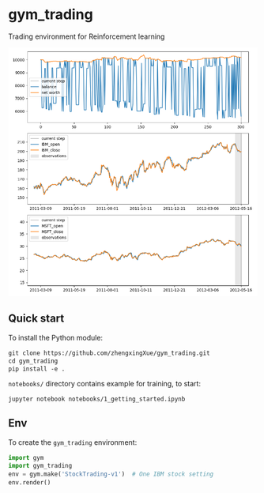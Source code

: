 # gym_trading
Trading environment for Reinforcement learning

<img src="img/render_example.png" alt="example output" width="700" />

## Quick start 

To install the Python module:
```commandline
git clone https://github.com/zhengxingXue/gym_trading.git
cd gym_trading
pip install -e .
```

``notebooks/`` directory contains example for training, to start:
 ```commandline
jupyter notebook notebooks/1_getting_started.ipynb 
```

## Env

To create the ``gym_trading`` environment:
```python
import gym
import gym_trading
env = gym.make('StockTrading-v1')  # One IBM stock setting
env.render()
```
